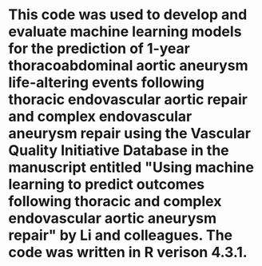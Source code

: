 # This code was used to develop and evaluate machine learning models for the prediction of 1-year thoracoabdominal aortic aneurysm life-altering events following thoracic endovascular aortic repair and complex endovascular aneurysm repair using the Vascular Quality Initiative Database in the manuscript entitled "Using machine learning to predict outcomes following thoracic and complex endovascular aortic aneurysm repair" by Li and colleagues. The code was written in R verison 4.3.1.
